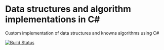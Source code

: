 # Data structures and algorithm implementations in C#

Custom implementation of data structures and knowns algorithms using C#

[![Build Status](https://travis-ci.com/vigneshmoha/ds-algorithm.svg)](https://travis-ci.com/vigneshmoha/ds-algorithm)